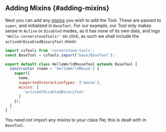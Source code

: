 ## Adding Mixins {#adding-mixins}

Next you can add any [mixins](../anatomy-of-a-tool/index.md#mixins) you wish to add the Tool. These are passed to `super`, and initialized in `BaseTool`. For our example, our Tool only makes sense in `Active` or `Disabled` modes, as it has none of its own data, and logs `'Hello cornerstoneTools!'` on click, as such we shall include the `activeOrDisabledBinaryTool` mixin:

```js
import csTools from 'cornerstone-tools';
const BaseTool = csTools.import('base/BaseTool');

export default class HelloWorldMouseTool extends BaseTool {
  constructor (name = 'HelloWorldMouse') {
    super({
      name,
      supportedInteractionTypes: ['mouse'],
      mixins: [
        'activeOrDisabledBinaryTool'
      ]
    });
  }
}
```

You need not import any mixins to your class file; this is dealt with in `BaseTool`.
